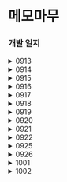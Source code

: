 # 메모마무

### 개발 일지

<!--
| 날짜 | 완료한 부분         | 고민한 부분 | 팀빌딩 내용 | 기타 |
|------|---------------------|-------------|-------------|------|
| 0913     | - WriteVC UI 큰 부분들 완료 <br>- 페이지 뷰컨 안에 뷰컨들 들어갈 수 있도록 구조 다시 짬 ㅠㅠ   |             |             |      |
| 0914     | - DiaryVC UI<br> | - DiaryVC 안에 PageVC 적용 <br> - 데이터 스키마 다시 짜기            | - 25일까지 완성            |      |
| 0915     |                     |             |             |      |
| 0919 | |             |             |      |
-->

<details>
<summary>0913</summary>

**고민한 부분**
- 뷰컨 속 뷰 속 뷰컨 .. 어렵다! ㅠㅠ
    - 자잘한 내용 유아이보다 전체적인 틀부터 잡기
- container View
    - [https://www.youtube.com/watch?v=B5-1_aR20rE](https://www.youtube.com/watch?v=B5-1_aR20rE)
    - 넣을 녀석 instance vc
    - addChild
    - view.addSubview(vc.view)
    - vc.didMove(toParent: self)
    - constraints
    
    → 성공!!
    

**오류 수정**
- 버튼이 왜 안보일까 → offset 제대로 설정했나 볼 것
- 테이블뷰가 왜 안보일까 → addsubview, constraints 잘 설정했는지 볼 것!!!

**완료한 부분**
- WriteVC UI 큰 부분들 완료
- 페이지 뷰컨 안에 뷰컨들 들어갈 수 있도록 구조 다시 짬 ㅠㅠ

**팀빌딩**
- [https://wwit.design/tag/life](https://wwit.design/tag/life)
- [https://mobbin.com/browse/ios/apps?filter=appCategories.Lifestyle](https://mobbin.com/browse/ios/apps?filter=appCategories.Lifestyle)
</details>

<details>
<summary>0914</summary>
    
**팀빌딩**
- 25일까지 완성, 그 뒤로 같이 사용해보기
- 메모 앱 사용해보고 내일 공유하기

**구현한 것들**
- [x]  페이지 뷰 컨트롤러 적용
    - 페이지 뷰컨 안에 두 가지 뷰컨(투두, 다이어리)을 넣고 페이징 기능을 구현함으로써 하나의 종이와 같은 느낌을 구현했다.
- [x]  DiaryVC UI
- [x]  페이지VC 넘어가는 애니메이션 바꾸기
- [x]  스키마 다시 짜기 - list
    | objectId | date | diary |
    | --- | --- | --- |
    | 123 |  |  |
    | 234 |  |  |
    
    | objectId | todo(String) | check(Bool) | num(Int) | date |
    | --- | --- | --- | --- | --- |
    | 123 |  |  |  |  |
    | 123 |  |  |  |  |
    |  |  |  |  |  |
    
    **Todo와 Diary를 합쳐서 짤 순 없을까?**
    
    - Todo 하나에는 여러 가지 요소가 들어가야 함. (예를 들어, 순서 Int, 체크 여부 Bool, 투두 이름 String)
    - 이걸 다이어리와 합쳐서 구성하기에는 빈 공간도 많아질 거 같고 테이블이 이상해짐..
    - list - String 말고도 다른 value가 들어가야 해서 model 을 하나 더 짰는데..
    - 두 개가 엮여있는 걸로는 못 짤 듯
    - 따로 짜고, Date로 나중에 합치는 걸로..
    
    - 데이터 스키마 여러 개로 써야겠다는 결론까지 간 건 잘한듯!
    - 투두 일기 같은 유아이 - 일자에 대한 저장 잘 해야할듯!
    - 날짜 기반으로 데이터 쿼리를 통해 유아이에서 하나로 보여지는 것!!
    - 두 개 테이블로 관리하되, 하나로 어떻게 잘 보여줄수있는지 고민해야할 것
    - 포린키! 강의자료 참고
    - 업데이트할 기능에서 사용할 수도 있는 것도 데이터 스키마는 한스텝 더 먼저
</details>

<details>
<summary>0915</summary>
    
**팀빌딩**

- 팀빌딩 밤은 주3회 이상 참여하기!
- 학성님
    - 기획 바꿈
    - 남는 공간 어떻게할지??
- 지원
    - 데이터 스키마 짜기, 기획 다시 하기(캘린더, 모아보기, 각 화면 위계 등)
    - 옆으로 넘길 수 있는걸 잘 모를 수도 있을 것 같다 → 고민해봐야 할 점!
        - 책처럼 가운데를 오목하게 하기?
        - 페이지 뷰 컨트롤러 밑에 현재 위치 점 넣어서 다음 페이지가 있음을 알리기
        - 점선으로 알려주기?
- 상민님
- 윤제님
    - 테이블뷰 애니메이션 - 흐려지기
    - 캘린더 애니메이션
        - 테이블뷰도 스와이프될 수 있도록
        - 기능이 FS캘린더에 내장되어있음!
- 준혁님
    - 유아이 바뀜!
    - 익스텐션 얼럿으로 빼서 깔끔하게 사용

**고민한 부분**

- 메모 추가 기능 만들기 CRUD
    - Section 나누기
    - 키보드 올라갔다 내려가기
    - 스크롤시 키보드 내려가기
    - 엔터키 입력시 저장
    - 테이블뷰에 저장, 리로드
- 섹션1의 셀을 클릭했을 때, 섹션0의 마지막 인덱스에 셀이 추가되면서 텍스트 수정 실행되기
    - → 그럼 버튼처럼 적용하는건 어떨까?

**기획&디자인 회의**

- 캘린더 기능 추가 (메인으로 변경)
    - 사용자가 맨 처음 앱에 들어와서 보이는 화면: 그날의 투두 → 캘린더로 변경함
    - 처음에 기획했던 바는 하루에 하나씩 투두&다이어리를 작성하는 것에 집중하는 것이었는데
    1. 캘린더가 있어야 오늘의 투두&다이어리임을 확실하게 알 것
    2. 다른 날짜에 투두를 설정하기 용이함 (예를 들어, 3일 뒤 꼭 해야 할 일을 미리 적어둔다든지)
- 우측 상단 버튼 재정비
    - 플러스 버튼 추가
        - 캘린더가 메인으로 변경되면서, 새로 투두&다이어리를 작성하기 시작할 때 날짜를 탭하기보다 플러스 버튼을 주어야 사용자가 더욱 쉽게 추가할 수 있을 것으로 생각됨
    - 모아보기 버튼을 캘린더 ↔ 모아보기를 오갈 수 있는 버튼으로 기능 변경
</details>

<details>
<summary>0916</summary>

**고민한 부분**

- 기획이 수정되고 만들어야 할 페이지가 점점 늘어나면서 BaseVC의 필요성을 느끼는 중.. 일단 일일이 다 구현한 이후에 하나로 만들어서 수정하려고 한다
- 반복되는 코드가 많은 것 같다. 중간중간 코드를 고치면서 진행해보는게 좋을 듯
- 캘린더 뷰 - 위아래로 길어지는 화면이 아니므로 스크롤해도 달력이 접히지 않도록 만들었음
- 전체적인 UI를 짠 후에 진행해보기보다 한 화면의 기능을 완성하고 나서 그 다음 화면으로 가보자

<img src="https://user-images.githubusercontent.com/79574342/190837962-2d4aef5c-070e-41f9-8eb0-f9d9796f139a.png" width="148">

- UI 구조 어떻게 짤 수 있을지?
    - 화면 전체를 포함하는 테이블 뷰
    - 테이블 뷰 셀 안에 왼쪽 부분 뷰 + 오른쪽 부분 컨테이너 뷰(페이지 뷰컨(투두 + 다이어리))

**팀빌딩**

- 윤제님
    - 태그 삭제 시 nil값 들어가도록 변경
    - 태그 이름 변경되면 리스트 안에서도 다 변경
    - 같은 태그 시 토스트 띄워주기
    - 변경되지 않으면 완료버튼 눌리지 않도록
    - 드래그로 위치 변경
    컨퍼런스 포항?!
- 학성님
    - insetGrouped
    - 판넬뷰컨
- 준혁님
    - 리유저블셀 문제 - 리로드 테이블뷰, 렘에 저장하고 불러오는 부분에서 오류
- 상민님
    - uimenu 최소버전 15여도 충분!
- 재훈님
    - 날짜 설정 mindate maxdate
</details>


<details>
<summary>0917</summary>

- 메모 CRUD 적용 중
    - 텍스트뷰에 따라 셀 늘어나기 -> 오류로 시간 많이 씀 ㅜㅜ
</details>


<details>
<summary>0918</summary>

**완료한 부분**

- [x]  repository 구성
    - [x]  create
    - [x]  update
    - [x]  delete
- [x]  스크롤이 왜 끝까지 안되지?
    - [x]  높이가 다른가보다 → 높이가 전체 핸드폰 뷰 화면과 똑같음
    - [x]  컨테이너 뷰 안에 다시 넣어보자
    - [x]  테이블뷰 constraints 다시 정해줌!

**고민한 부분**

- 다른 section의 셀을 클릭해도 셀이 추가되는 문제
    - 셀 안에 넣어준 textview 의 gesture recognizer가 지워지지 않아서 계속 인식됨
    - 없애주니 해결!
- 스와이프가 두 개 들어가야 하는데, 어떻게 해결할까?
    - 투두 → 다이어리로 넘어갈 때와, 삭제 버튼을 생기게 할 때 둘 다 오른쪽으로 넘기는 제스처가 들어간다. 이를 구분하기가 어려울듯
    - 해결방법 1. 편집 버튼을 따로 두어 재정렬과 삭제를 넣는다 (제스처: 투두→다이어리에만 존재)
    - 해결방법 2. 투두 → 다이어리로 넘어갈 때 제스처로 넘기지 않고, 버튼을 눌러야만 넘어갈 수 있도록 한다. (제스처: 삭제 버튼에만 존재)
    - 해결방법 3. 텍스트 상자를 키보드 위에 띄우고, 삭제 버튼을 둔다.
    - 일단 임시로 editing 설정해둔 상태임!
</details>


<details>
<summary>0919</summary>

**완료한 부분**

- [x]  리드미 업데이트
- [ ]  데이터에 메모 날짜 추가하기 + 1h
    - [ ]  ?!!?!?!
- [x]  IQkeyboard + 1h
    - [x]  왜 안되냐………
    - [x]  major version 2 아님!!!! 6.5.0으로 하니까 해결 ;
    - [x]  적용 완료
- [ ]  투두 작성시 체크기능 만들기
    - [ ]  색상 랜덤
- [ ]  다이어리 저장 + 1h
    - [ ]  제너릭..어떻게 쓰는거임
    - [x]  렘 연결 완료 0.5h
    - [x]  results! 사용해서 여러개 불러오는데 한개만 불러오ㅏ야 해서 문제 → results로 안하고 diary 하나로 사ㅇ용해서 해결
    - [ ]  저장까지는 됨! 불러오기만.. 날짜에 저장된게 있으면 그걸 불러오기
- [ ]  writeVC 제목 오늘 날짜로 바꾸기
- [ ]  캘린더 화면에서 메모 불러오기

**고민한 부분**

- 다이어리 textView저장할 때, placeholder 문제
    - 아무것도 없으면 placeholder가 실행됨
    - placeholder와 똑같은 내용이 쓰여있으면 지워짐 → 어떻게 해결하지?
    - 잭님 띄어쓰기 해결법 ㅋㅋㅋ
    - isChanged 데이터를 만들어서 넣어주려고 했는데, 수정이 많이 되면 다시 리셋될 것 같음 ㅜㅜ
- 제스처 델리게이트 우선순위, 다중 제스처 설정!! 한 번 해보자
</details>

<details>
<summary>0920</summary>

- [x]  다이어리 렘 불러오기 (해당 날짜) + 0.5h
- [x]  writeVC 제목 오늘 날짜로 바꾸기 + 0.3h
- [x]  캘린더 화면 요일, 제목 바꾸기 + 0.5h
- [x]  캘린더 화면에서 불러오기 1h
    - [x]  다이어리도 불러오기!!!
    - [x]  투두 불러오기!
- [x]  투두 저장….. 1h
    - [x]  textviewDidEndEditing 함수에서 indexpath 불러오는 stackoverflow로 해결!

</details>


<details>
<summary>0921</summary>

- [ ]  투두 작성시 체크기능 만들기
    - [x]  체크 뷰 만들기
    - [ ]  체크 뷰에서 완료 클릭시 해당 투두의 check 여부 바꿔주고, 체크이미지 바뀌고, 체크 뷰 없어지도록??
    - [ ]  → 뷰를 따로 빼지 않고, 셀에 버튼들 포함한 다음 위에 가리는 뷰를 올려줬다
    - [ ]  커스텀 팝업으로 하는게 좋을까..????? → 위치를 매번 다르게 할 수 없을 것 같음 ㅜㅠ
    - [ ]  
    - [ ]  색상 랜덤
- [ ]  투두 체크 완료해야 넘어갈 수 있도록
- [ ]  페이지 뷰컨 이상하게 넘어가는거
- [ ]  캘린더 → PageVC 클릭시 WriteVC로 들어가기
- [ ]  캘린더에서 셀 클릭 안되도록
- [ ]  제스처 델리게이트 우선순위, 다중 제스처 설정!! 한 번 해보자
- [x]  폰트 적용..

고민한 부분

- 체크 뷰 를 띄워놓고 다른 셀을 클릭하면 셀이 뷰 위로 올라옴.. 다른 모든 버튼을 눌렀을 때 뷰가 사라지도록 해야 한다
    - 키보드 띄웠을 때, 다른 셀 클릭했을 때, 다른 셀의 텍스트뷰 클릭했을 때,
    

card만을 위한 tableviewcell 필요할듯

스택뷰?

</details>

<details>
<summary>0922</summary>

- [x]  페이지 뷰컨 이상하게 넘어가는거
- [x]  캘린더 → PageVC 클릭시 WriteVC로 들어가기
- [x]  캘린더에서 셀 클릭 안되도록
- [ ]  제스처 델리게이트 우선순위, 다중 제스처 설정!! 한 번 해보자
- [ ]  캘린더에서 + 클릭하면 새로 뷰 나오기,,
- [ ]  오늘작성 화면에서 날짜 선택
- [x]  폰트 적용..

- [x]  할일 작성 텍스트뷰 → 버튼으로 만들기
- [x]  할일 작성 클릭시 맨 마지막 셀에 firstResponder()
- [x]  투두에서 아무것도 적지 않고 나갈 시 삭제되도록

- [x]  캘린더 UI
- [x]  캘린더 점

[https://snowee.tistory.com/30](https://snowee.tistory.com/30)

</details>

<details>
<summary>0925</summary>

- [x]  세부 유아이 수정
    - [x]  CardTodo, CardDiary textview 위치 수정
    - [x]  diary 작성 안돼도 초록 버튼 떠있는부분 수정 - nil과 “” 차이 주었음

**고민한 부분**

- 체크를 표시하려고 버튼을 눌렀는데, 체크 표시하기가 싫다면?
- 캘린더용 버튼? - 일단 임시로 캘린더 이미지 넣긴 함
- 모아보기 유아이 - 왼쪽은 그냥 뷰, 오른쪽은 컨테이너 뷰 안에 페이지뷰컨..!!

</details>

<details>
<summary>0926</summary>
잭님

- 삭제는 스와이프 말고, 편집 모드들어갈 시 선택해서 삭제하기
- 위로 제스처 하면 모아보기&검색 기능 생기기
- 설정 버튼 왼쪽에 두기

고민한 부분

- 클리어 버튼!!!!!!!으아악
    - 페이지뷰컨 안에 있는 뷰컨에서 만들어줬음
- 일단 모아보기 화면은 업데이트로 미루기

디자이너랑 얘기하자

- 체크를 표시하려고 버튼을 눌렀는데, 체크 표시하기가 싫다면?! - 버튼: 완료 미완료 연기 체크해제
- 캘린더용 버튼? - 일단 임시로 캘린더 이미지 넣긴 함
- 만약 다이어리까지 다 적고 피니씨 했는데 날짜가 지난 이후에 투두를 추가했어.. 그리고 체크를 안했어 그러면 클리어 버튼이 비활성화 되어있나?!
    - 클리어 압수.. 하루까지만 수정 가능
- 체크에 점선 없는 화면은 cardview 쪽에만!!!
- 플러스 버튼 없애

</details>

<details>
<summary>1001</summary>

출시 완료!
- Github 업데이트! 리드미에 추가함

업데이트 할 기능들?

- 설정화면
    - 알림 설정(아침, 저녁)
    - 테마 변경
    - 오픈소스 라이선스
    - 개발자 정보
    - 글자 크기
- 연기하면 뒤 날짜로 들어갈 수 있게
    - 달력 선택?
- 다이어리 선택 시 다이어리 편집 화면으로 갈 수 있게
- 네비게이션으로 뜯어고치기
- 다국어 지원

</details>

<details>
<summary>1002</summary>

1. 설정 페이지(알림 여부(오전오후10), 글자 크기, 테마, 개발팀 정보, 백업/복구)
    1. 알림 문구
        1. 오늘의 todo를 작성해보세요 :)
        2. 오늘의 일기를 작성해보세요 :)
        3. 미완료인 to do 가 있습니다 ;( 앱에서 확인 하세요.
2. **앱스토어에서 보이는 스크린샷 목업 재정비 (기기별 화면 다르게!)**
3. 기타 UI 재정비
    1. 앱 아이콘 변경
    2. 앱 내 버튼 도트로 변경하기
    3. 테마 색깔
- 아이패드 화면 만들어보기(맘대로 하삼!!)
- 위젯화면

</details>

<!--
<details>
<summary>Click to toggle contents of `code`</summary>
```
CODE!
```
</details>
-->
